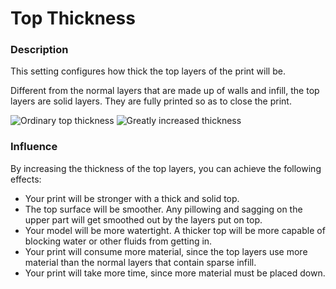 Top Thickness
====
### **Description**
This setting configures how thick the top layers of the print will be.

Different from the normal layers that are made up of walls and infill, the top layers are solid layers. They are fully printed so as to close the print.

![Ordinary top thickness](../images/top_bottom_thickness_0.8.png)
![Greatly increased thickness](../images/top_thickness.png)

### **Influence**
By increasing the thickness of the top layers, you can achieve the following effects:
* Your print will be stronger with a thick and solid top.
* The top surface will be smoother. Any pillowing and sagging on the upper part will get smoothed out by the layers put on top.
* Your model will be more watertight. A thicker top will be more capable of blocking water or other fluids from getting in.
* Your print will consume more material, since the top layers use more material than the normal layers that contain sparse infill.
* Your print will take more time, since more material must be placed down.